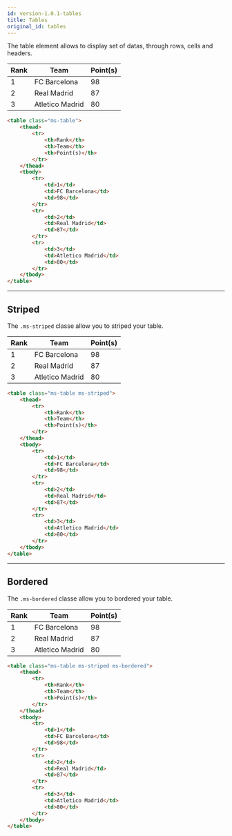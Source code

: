 ```yaml
---
id: version-1.0.1-tables
title: Tables
original_id: tables
---
```


The table element allows to display set of datas, through rows, cells and headers.

<table class="ms-table">
    <thead>
        <tr>
            <th>Rank</th>
            <th>Team</th>
            <th>Point(s)</th>
        </tr>
    </thead>
    <tbody>
        <tr>
            <td>1</td>
            <td>FC Barcelona</td>
            <td>98</td>
        </tr>
        <tr>
            <td>2</td>
            <td>Real Madrid</td>
            <td>87</td>
        </tr>
        <tr>
            <td>3</td>
            <td>Atletico Madrid</td>
            <td>80</td>
        </tr>
    </tbody>
</table>

```html
<table class="ms-table">
    <thead>
        <tr>
            <th>Rank</th>
            <th>Team</th>
            <th>Point(s)</th>
        </tr>
    </thead>
    <tbody>
        <tr>
            <td>1</td>
            <td>FC Barcelona</td>
            <td>98</td>
        </tr>
        <tr>
            <td>2</td>
            <td>Real Madrid</td>
            <td>87</td>
        </tr>
        <tr>
            <td>3</td>
            <td>Atletico Madrid</td>
            <td>80</td>
        </tr>
    </tbody>
</table>
```
___

## Striped

The `.ms-striped` classe allow you to striped your table.

<table class="ms-table ms-striped">
    <thead>
        <tr>
            <th>Rank</th>
            <th>Team</th>
            <th>Point(s)</th>
        </tr>
    </thead>
    <tbody>
        <tr>
            <td>1</td>
            <td>FC Barcelona</td>
            <td>98</td>
        </tr>
        <tr>
            <td>2</td>
            <td>Real Madrid</td>
            <td>87</td>
        </tr>
        <tr>
            <td>3</td>
            <td>Atletico Madrid</td>
            <td>80</td>
        </tr>
    </tbody>
</table>

```html
<table class="ms-table ms-striped">
    <thead>
        <tr>
            <th>Rank</th>
            <th>Team</th>
            <th>Point(s)</th>
        </tr>
    </thead>
    <tbody>
        <tr>
            <td>1</td>
            <td>FC Barcelona</td>
            <td>98</td>
        </tr>
        <tr>
            <td>2</td>
            <td>Real Madrid</td>
            <td>87</td>
        </tr>
        <tr>
            <td>3</td>
            <td>Atletico Madrid</td>
            <td>80</td>
        </tr>
    </tbody>
</table>
```
___

## Bordered

The `.ms-bordered` classe allow you to bordered your table.

<table class="ms-table ms-bordered ms-striped">
    <thead>
        <tr>
            <th>Rank</th>
            <th>Team</th>
            <th>Point(s)</th>
        </tr>
    </thead>
    <tbody>
        <tr>
            <td>1</td>
            <td>FC Barcelona</td>
            <td>98</td>
        </tr>
        <tr>
            <td>2</td>
            <td>Real Madrid</td>
            <td>87</td>
        </tr>
        <tr>
            <td>3</td>
            <td>Atletico Madrid</td>
            <td>80</td>
        </tr>
    </tbody>
</table>

```html
<table class="ms-table ms-striped ms-bordered">
    <thead>
        <tr>
            <th>Rank</th>
            <th>Team</th>
            <th>Point(s)</th>
        </tr>
    </thead>
    <tbody>
        <tr>
            <td>1</td>
            <td>FC Barcelona</td>
            <td>98</td>
        </tr>
        <tr>
            <td>2</td>
            <td>Real Madrid</td>
            <td>87</td>
        </tr>
        <tr>
            <td>3</td>
            <td>Atletico Madrid</td>
            <td>80</td>
        </tr>
    </tbody>
</table>
```